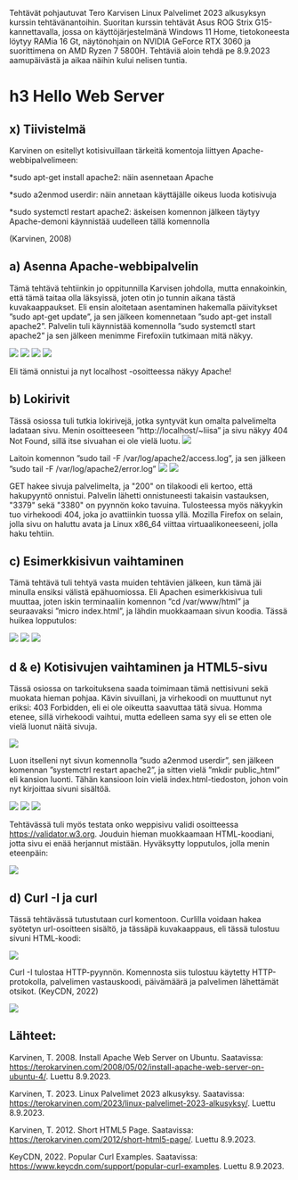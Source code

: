 Tehtävät pohjautuvat Tero Karvisen Linux Palvelimet 2023 alkusyksyn kurssin tehtävänantoihin. Suoritan kurssin tehtävät Asus ROG Strix G15-kannettavalla, jossa on käyttöjärjestelmänä Windows 11 Home, 
tietokoneesta löytyy RAMia 16 Gt, näytönohjain on NVIDIA GeForce RTX 3060 ja suorittimena on AMD Ryzen 7 5800H.
Tehtäviä aloin tehdä pe 8.9.2023 aamupäivästä ja aikaa näihin kului nelisen tuntia.

# h3 Hello Web Server
  ## x) Tiivistelmä
  
Karvinen on esitellyt kotisivuillaan tärkeitä komentoja liittyen Apache-webbipalvelimeen:

*sudo apt-get install apache2: näin asennetaan Apache

*sudo a2enmod userdir: näin annetaan käyttäjälle oikeus luoda kotisivuja

*sudo systemctl restart apache2: äskeisen komennon jälkeen täytyy Apache-demoni käynnistää uudelleen tällä komennolla

(Karvinen, 2008)

  ## a) Asenna Apache-webbipalvelin
  Tämä tehtävä tehtiinkin jo oppitunnilla Karvisen johdolla, mutta ennakoinkin, että tämä taitaa olla läksyissä, joten otin jo tunnin aikana tästä kuvakaappaukset. 
  Eli ensin aloitetaan asentaminen hakemalla päivitykset ”sudo apt-get update”, ja sen jälkeen komennetaan ”sudo apt-get install apache2”. 
  Palvelin tuli käynnistää komennolla ”sudo systemctl start apache2” ja sen jälkeen menimme Firefoxiin tutkimaan mitä näkyy.
  
  ![](https://github.com/LiisaLesonen/linux-palvelimet/blob/main/images/31sudoapt.png)
  ![](https://github.com/LiisaLesonen/linux-palvelimet/blob/main/images/32sudoapt.png)
  ![](https://github.com/LiisaLesonen/linux-palvelimet/blob/main/images/3apache.png)
  ![](https://github.com/LiisaLesonen/linux-palvelimet/blob/main/images/3apache1.png)
  
  Eli tämä onnistui ja nyt localhost -osoitteessa näkyy Apache!

  ## b) Lokirivit
  Tässä osiossa tuli tutkia lokirivejä, jotka syntyvät kun omalta palvelimelta ladataan sivu. Menin osoitteeseen ”http://localhost/~liisa” ja sivu näkyy 404 Not       Found, sillä itse sivuahan ei ole vielä luotu.
  ![](https://github.com/LiisaLesonen/linux-palvelimet/blob/main/images/35localhostliisa%20error.png)


  
  Laitoin komennon ”sudo tail -F /var/log/apache2/access.log”, ja sen jälkeen ”sudo tail -F /var/log/apache2/error.log”
  ![](https://github.com/LiisaLesonen/linux-palvelimet/blob/main/images/34sudotailapachelog.png)
  ![](https://github.com/LiisaLesonen/linux-palvelimet/blob/main/images/34sudotail%20varlog%20error.png)

 
  GET hakee sivuja palvelimelta, ja "200" on tilakoodi eli kertoo, että hakupyyntö onnistui. 
  Palvelin lähetti onnistuneesti takaisin vastauksen, "3379" sekä "3380" on pyynnön koko tavuina.
  Tulosteessa myös näkyykin tuo virhekoodi 404, joka jo avattiinkin tuossa yllä.
  Mozilla Firefox on selain, jolla sivu on haluttu avata ja Linux x86_64 viittaa virtuaalikoneeseeni, jolla haku tehtiin.
  

  ## c) Esimerkkisivun vaihtaminen
  Tämä tehtävä tuli tehtyä vasta muiden tehtävien jälkeen, kun tämä jäi minulla ensiksi välistä epähuomiossa. Eli Apachen 
  esimerkkisivua tuli muuttaa, joten iskin terminaaliin komennon ”cd /var/www/html” ja seuraavaksi ”micro index.html”, ja 
  lähdin muokkaamaan sivun koodia. Tässä huikea lopputulos:
  
![](https://github.com/LiisaLesonen/linux-palvelimet/blob/main/images/3cvaihtosivu2.png)
![](https://github.com/LiisaLesonen/linux-palvelimet/blob/main/images/3cvaihto1.png)
![](https://github.com/LiisaLesonen/linux-palvelimet/blob/main/images/3cvaihtosivu.png)
  

  ## d & e) Kotisivujen vaihtaminen ja HTML5-sivu
  Tässä osiossa on tarkoituksena saada toimimaan tämä nettisivuni sekä muokata hieman pohjaa.
  Kävin sivuillani, ja virhekoodi on muuttunut nyt eriksi: 403 Forbidden, eli ei ole oikeutta saavuttaa tätä sivua. 
  Homma etenee, sillä virhekoodi vaihtui, mutta edelleen sama syy eli se etten ole vielä luonut näitä sivuja.
  
![](https://github.com/LiisaLesonen/linux-palvelimet/blob/main/images/35forbidden.png)

  Luon itselleni nyt sivun komennolla ”sudo a2enmod userdir”, 
  sen jälkeen komennan ”systemctrl restart apache2”, ja sitten vielä ”mkdir public_html” eli kansion luonti. Tähän kansioon loin 
  vielä index.html-tiedoston, johon voin nyt kirjoittaa sivuni sisältöä.
  
![](https://github.com/LiisaLesonen/linux-palvelimet/blob/main/images/34komentoja.png)
![](https://github.com/LiisaLesonen/linux-palvelimet/blob/main/images/35htmlkoodi.png)
![](https://github.com/LiisaLesonen/linux-palvelimet/blob/main/images/35hejsan.png)

  Tehtävässä tuli myös testata onko weppisivu validi osoitteessa https://validator.w3.org.
  Jouduin hieman muokkaamaan HTML-koodiani, jotta sivu ei enää herjannut mistään. Hyväksytty lopputulos, jolla menin eteenpäin:
  
![](https://github.com/LiisaLesonen/linux-palvelimet/blob/main/images/35validator.png)


## d) Curl -I ja curl
  Tässä tehtävässä tutustutaan curl komentoon. Curlilla voidaan hakea syötetyn url-osoitteen sisältö, ja tässäpä kuvakaappaus, 
  eli tässä tulostuu sivuni HTML-koodi:
  
![](https://github.com/LiisaLesonen/linux-palvelimet/blob/main/images/36curl.png)

  Curl -I tulostaa HTTP-pyynnön. Komennosta siis tulostuu käytetty HTTP-protokolla, palvelimen vastauskoodi, päivämäärä ja palvelimen lähettämät otsikot.
  (KeyCDN, 2022)
  
![](https://github.com/LiisaLesonen/linux-palvelimet/blob/main/images/36curl-i.png)

## Lähteet:
Karvinen, T. 2008. Install Apache Web Server on Ubuntu. Saatavissa: https://terokarvinen.com/2008/05/02/install-apache-web-server-on-ubuntu-4/. Luettu 8.9.2023.

Karvinen, T. 2023. Linux Palvelimet 2023 alkusyksy. Saatavissa: https://terokarvinen.com/2023/linux-palvelimet-2023-alkusyksy/. Luettu 8.9.2023.

Karvinen, T. 2012. Short HTML5 Page. Saatavissa: https://terokarvinen.com/2012/short-html5-page/. Luettu 8.9.2023.

KeyCDN, 2022. Popular Curl Examples. Saatavissa: https://www.keycdn.com/support/popular-curl-examples. Luettu 8.9.2023.
